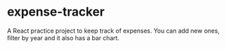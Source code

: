 # expense-tracker

A React practice project to keep track of expenses. You can add new ones, filter by year and it also has a bar chart.